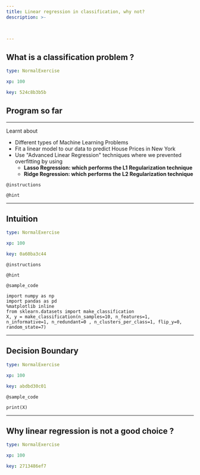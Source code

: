 ```yaml
---
title: Linear regression in classification, why not?
description: >-
  


---
```

## What is a classification problem ?

```yaml
type: NormalExercise

xp: 100

key: 524c8b3b5b
```

## Program so far
***
 Learnt about
  - Different types of Machine Learning Problems
 - Fit a linear model to our data to predict House Prices in New York
  - Use "Advanced Linear Regression" techniques where we prevented overfitting by using
       - **Lasso Regression: which performs the L1 Regularization technique**
      - **Ridge Regression: which performs the L2 Regularization technique**

`@instructions`


`@hint`











---
## Intuition

```yaml
type: NormalExercise

xp: 100

key: 0a60ba3c44
```



`@instructions`


`@hint`



`@sample_code`
```{python}
import numpy as np
import pandas as pd
%matplotlib inline
from sklearn.datasets import make_classification
X, y = make_classification(n_samples=10, n_features=1, n_informative=1, n_redundant=0 , n_clusters_per_class=1, flip_y=0, random_state=7)
```







---
## Decision Boundary

```yaml
type: NormalExercise

xp: 100

key: abdbd30c01
```






`@sample_code`
```{python}
print(X)
```







---
## Why linear regression is not a good choice ?

```yaml
type: NormalExercise

xp: 100

key: 2713486ef7
```












